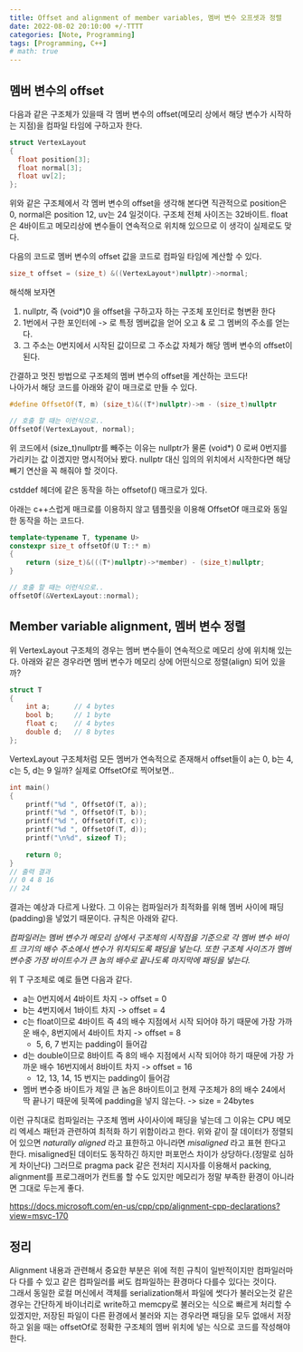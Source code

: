 ```yaml
---
title: Offset and alignment of member variables, 멤버 변수 오프셋과 정렬
date: 2022-08-02 20:10:00 +/-TTTT
categories: [Note, Programming]
tags: [Programming, C++]
# math: true
---
```


## 멤버 변수의 offset

다음과 같은 구조체가 있을때 각 멤버 변수의 offset(메모리 상에서 해당 변수가 시작하는 지점)을 컴파일 타임에 구하고자 한다.

```c++
struct VertexLayout
{
  float position[3];
  float normal[3];
  float uv[2];
};
```

위와 같은 구조체에서 각 멤버 변수의 offset을 생각해 본다면 직관적으로 position은 0, normal은 position 12, uv는 24 일것이다. 구조체 전체 사이즈는 32바이트. float은 4바이트고 메모리상에 변수들이 연속적으로 위치해 있으므로 이 생각이 실제로도 맞다.

다음의 코드로 멤버 변수의 offset 값을 코드로 컴파일 타임에 계산할 수 있다.

```c++
size_t offset = (size_t) &((VertexLayout*)nullptr)->normal;
```

해석해 보자면

1. nullptr, 즉 (void*)0 을 offset을 구하고자 하는 구조체 포인터로 형변환 한다
2. 1번에서 구한 포인터에 -> 로 특정 멤버값을 얻어 오고 & 로 그 멤버의 주소를 얻는다.
3. 그 주소는 0번지에서 시작된 값이므로 그 주소값 자체가 해당 멤버 변수의 offset이 된다.

간결하고 멋진 방법으로 구조체의 멤버 변수의 offset을 계산하는 코드다!  
나아가서 해당 코드를 아래와 같이 매크로로 만들 수 있다.

```c++
#define OffsetOf(T, m) (size_t)&((T*)nullptr)->m - (size_t)nullptr

// 호출 할 때는 이런식으로..
OffsetOf(VertexLayout, normal);
```

위 코드에서 (size_t)nullptr를 빼주는 이유는 nullptr가 물론 (void*) 0 로써 0번지를 가리키는 값 이겠지만 명시적어놔 봤다. nullptr 대신 임의의 위치에서 시작한다면 해당 빼기 연산을 꼭 해줘야 할 것이다.

cstddef 헤더에 같은 동작을 하는 offsetof() 매크로가 있다.

아래는 c++스럽게 매크로를 이용하지 않고 템플릿을 이용해 OffsetOf 매크로와 동일한 동작을 하는 코드다.

```c++
template<typename T, typename U>
constexpr size_t offsetOf(U T::* m)
{
    return (size_t)&(((T*)nullptr)->*member) - (size_t)nullptr;
}

// 호출 할 때는 이런식으로..
offsetOf(&VertexLayout::normal);
```

## Member variable alignment, 멤버 변수 정렬

위 VertexLayout 구조체의 경우는 멤버 변수들이 연속적으로 메모리 상에 위치해 있는다. 아래와 같은 경우라면 멤버 변수가 메모리 상에 어떤식으로 정렬(align) 되어 있을까?

```c++
struct T
{				 
    int a;  	// 4 bytes
    bool b; 	// 1 byte
    float c;	// 4 bytes
    double d;	// 8 bytes
};
```

VertexLayout 구조체처럼 모든 멤버가 연속적으로 존재해서 offset들이 a는 0, b는 4, c는 5, d는 9 일까? 실제로 OffsetOf로 찍어보면..

```c++
int main()
{
    printf("%d ", OffsetOf(T, a));
    printf("%d ", OffsetOf(T, b));
    printf("%d ", OffsetOf(T, c));
    printf("%d ", OffsetOf(T, d));
    printf("\n%d", sizeof T);
  
    return 0;
}
// 출력 결과
// 0 4 8 16
// 24
```

결과는 예상과 다르게 나왔다. 그 이유는 컴파일러가 최적화를 위해 멤버 사이에 패딩(padding)을 넣었기 때문이다. 규칙은 아래와 같다.

*컴파일러는 멤버 변수가 메모리 상에서 구조체의 시작점을 기준으로 각 멤버 변수 바이트 크기의 배수 주소에서 변수가 위치되도록 패딩을 넣는다. 또한 구조체 사이즈가 멤버 변수중 가장 바이트수가 큰 놈의 배수로 끝나도록 마지막에 패딩을 넣는다.*

위 T 구조체로 예로 들면 다음과 같다.

- a는 0번지에서 4바이트 차지 -> offset = 0
- b는 4번지에서 1바이트 차지 -> offset = 4
- c는 float이므로 4바이트 즉 4의 배수 지점에서 시작 되어야 하기 때문에 가장 가까운 배수, 8번지에서 4바이트 차지 -> offset = 8
  - 5, 6, 7 번지는 padding이 들어감
- d는 double이므로 8바이트 즉 8의 배수 지점에서 시작 되어야 하기 때문에 가장 가까운 배수 16번지에서 8바이트 차지 -> offset = 16
  - 12, 13, 14, 15 번지는 padding이 들어감
- 멤버 변수중 바이트가 제일 큰 놈은 8바이트이고 현제 구조체가 8의 배수 24에서 딱 끝나기 때문에 뒷쪽에 padding을 넣지 않는다. -> size = 24bytes

이런 규칙대로 컴파일러는 구조체 멤버 사이사이에 패딩을 넣는데 그 이유는 CPU 메모리 엑세스 패턴과 관련하여 최적화 하기 위함이라고 한다. 위와 같이 잘 데이터가 정렬되어 있으면 *naturally aligned* 라고 표한하고 아니라면 *misaligned* 라고 표현 한다고 한다. misaligned된 데이터도 동작하긴 하지만 퍼포먼스 차이가 상당하다.(정말로 심하게 차이난다) 그러므로 pragma pack 같은 전처리 지시자를 이용해서 packing, alignment를 프로그래머가 컨트롤 할 수도 있지만 메모리가 정말 부족한 환경이 아니라면 그대로 두는게 좋다.

<https://docs.microsoft.com/en-us/cpp/cpp/alignment-cpp-declarations?view=msvc-170>


## 정리

Alignment 내용과 관련해서 중요한 부분은 위에 적힌 규칙이 일반적이지만 컴파일러마다 다를 수 있고 같은 컴파일러를 써도 컴파일하는 환경마다 다를수 있다는 것이다.  
그래서 동일한 로컬 머신에서 객체를 serialization해서 파일에 썻다가 불러오는것 같은 경우는 간단하게 바이너리로 write하고 memcpy로 불러오는 식으로 빠르게 처리할 수 있겠지만, 저장된 파일이 다른 환경에서 불러와 지는 경우라면 패딩을 모두 없애서 저장하고 읽을 때는 offsetOf로 정확한 구조체의 멤버 위치에 넣는 식으로 코드를 작성해야 한다.

